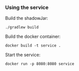 ### Using the service

Build the shadowJar:

``` 
./gradlew build
```

Build the docker container:

```
docker build -t service .
```

Start the service:

```
docker run -p 8080:8080 service
```
 